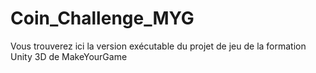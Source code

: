 # Coin_Challenge_MYG
 Vous trouverez ici la version exécutable du projet de jeu de la formation Unity 3D de MakeYourGame
